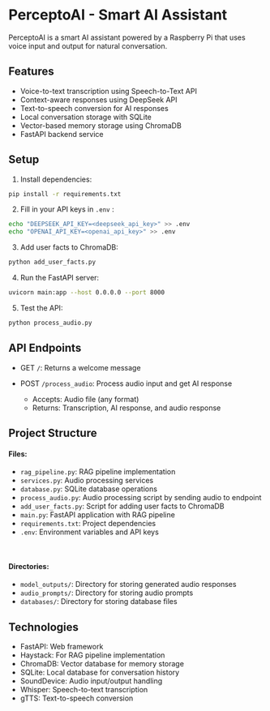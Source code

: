 # PerceptoAI - Smart AI Assistant

PerceptoAI is a smart AI assistant powered by a Raspberry Pi that uses voice input and output for natural conversation.

## Features

- Voice-to-text transcription using Speech-to-Text API
- Context-aware responses using DeepSeek API
- Text-to-speech conversion for AI responses
- Local conversation storage with SQLite
- Vector-based memory storage using ChromaDB
- FastAPI backend service

## Setup

1. Install dependencies:
```bash
pip install -r requirements.txt
```

2. Fill in your API keys in `.env` :
```bash
echo "DEEPSEEK_API_KEY=<deepseek_api_key>" >> .env
echo "OPENAI_API_KEY=<openai_api_key>" >> .env
```

3. Add user facts to ChromaDB:
```bash
python add_user_facts.py
```

4. Run the FastAPI server:
```bash
uvicorn main:app --host 0.0.0.0 --port 8000
```

5. Test the API:
```bash
python process_audio.py
```


## API Endpoints

- GET `/`: Returns a welcome message

- POST `/process_audio`: Process audio input and get AI response
  - Accepts: Audio file (any format)
  - Returns: Transcription, AI response, and audio response

## Project Structure

#### Files:
- `rag_pipeline.py`: RAG pipeline implementation
- `services.py`: Audio processing services
- `database.py`: SQLite database operations
- `process_audio.py`: Audio processing script by sending audio to endpoint
- `add_user_facts.py`: Script for adding user facts to ChromaDB
- `main.py`: FastAPI application with RAG pipeline
- `requirements.txt`: Project dependencies
- `.env`: Environment variables and API keys
<br/>

#### Directories:
- `model_outputs/`: Directory for storing generated audio responses
- `audio_prompts/`: Directory for storing audio prompts
- `databases/`: Directory for storing database files

## Technologies

- FastAPI: Web framework
- Haystack: For RAG pipeline implementation
- ChromaDB: Vector database for memory storage
- SQLite: Local database for conversation history
- SoundDevice: Audio input/output handling
- Whisper: Speech-to-text transcription
- gTTS: Text-to-speech conversion
